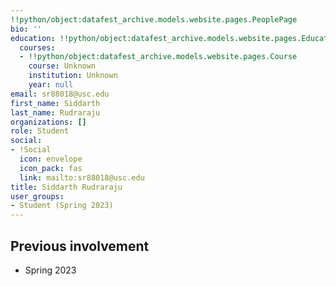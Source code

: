 ```yaml
---
!!python/object:datafest_archive.models.website.pages.PeoplePage
bio: ''
education: !!python/object:datafest_archive.models.website.pages.Education
  courses:
  - !!python/object:datafest_archive.models.website.pages.Course
    course: Unknown
    institution: Unknown
    year: null
email: sr88018@usc.edu
first_name: Siddarth
last_name: Rudraraju
organizations: []
role: Student
social:
- !Social
  icon: envelope
  icon_pack: fas
  link: mailto:sr88018@usc.edu
title: Siddarth Rudraraju
user_groups:
- Student (Spring 2023)
---
```



## Previous involvement

* Spring 2023

